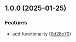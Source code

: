 ## 1.0.0 (2025-01-25)


### Features

* add functionality ([0d28c70](https://github.com/rodbe-io/lru-cache-fs/commit/0d28c70756c36c965bcb665270fa2f4c6061c592))
